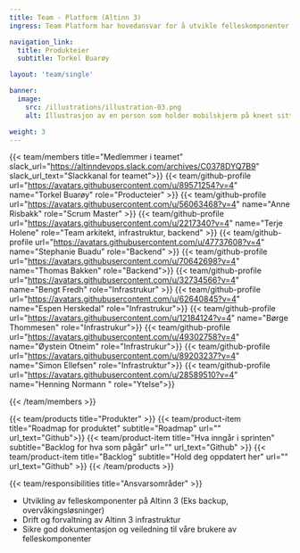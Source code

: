 ```yaml
---
title: Team - Platform (Altinn 3)
ingress: Team Platform har hovedansvar for å utvikle felleskomponenter som skal understøtte ulike produkter i Altinn 3 samt drift/forvaltning av infrastruktur

navigation_link:
  title: Produkteier
  subtitle: Torkel Buarøy

layout: 'team/single'

banner:
  image:
    src: /illustrations/illustration-03.png
    alt: Illustrasjon av en person som holder mobilskjerm på kneet sitt

weight: 3
---
```


{{< team/members title="Medlemmer i teamet" slack_url="https://altinndevops.slack.com/archives/C0378DYQ7B9" slack_url_text="Slackkanal for teamet">}}
{{< team/github-profile url="https://avatars.githubusercontent.com/u/89571254?v=4" name="Torkel Buarøy" role="Producteier" >}}
{{< team/github-profile url="https://avatars.githubusercontent.com/u/56063468?v=4" name="Anne Risbakk" role="Scrum Master" >}}
{{< team/github-profile url="https://avatars.githubusercontent.com/u/2217340?v=4" name="Terje Holene" role="Team arkitekt, infrastruktur, backend" >}}
{{< team/github-profile url="https://avatars.githubusercontent.com/u/47737608?v=4" name="Stephanie Buadu" role="Backend" >}}
{{< team/github-profile url="https://avatars.githubusercontent.com/u/70642698?v=4" name="Thomas Bakken" role="Backend">}}
{{< team/github-profile url="https://avatars.githubusercontent.com/u/32734566?v=4" name="Bengt Fredh" role="Infrastrukur" >}}
{{< team/github-profile url="https://avatars.githubusercontent.com/u/62640845?v=4" name="Espen Herskedal" role="Infrastrukur">}}
{{< team/github-profile url="https://avatars.githubusercontent.com/u/12184124?v=4" name="Børge Thommesen" role="Infrastrukur">}}
{{< team/github-profile url="https://avatars.githubusercontent.com/u/49302758?v=4" name="Øystein Otneim" role="Infrastrukur">}}
{{< team/github-profile url="https://avatars.githubusercontent.com/u/89203237?v=4" name="Simon Ellefsen" role="Infrastruktur">}}
{{< team/github-profile url="https://avatars.githubusercontent.com/u/28589510?v=4" name="Henning Normann " role="Ytelse">}}

{{< /team/members >}}

{{< team/products title="Produkter" >}}
{{< team/product-item title="Roadmap for produktet" subtitle="Roadmap" url="" url_text="Github">}}
{{< team/product-item title="Hva inngår i sprinten" subtitle="Backlog for hva som pågår" url="" url_text="Github" >}}
{{< team/product-item title="Backlog" subtitle="Hold deg oppdatert her" url="" url_text="Github" >}}
{{< /team/products >}}

{{< team/responsibilities title="Ansvarsområder" >}}

- Utvikling av felleskomponenter på Altinn 3 (Eks backup, overvåkingsløsninger)
- Drift og forvaltning av Altinn 3 infrastruktur
- Sikre god dokumentasjon og veiledning til våre brukere av felleskomponenter
